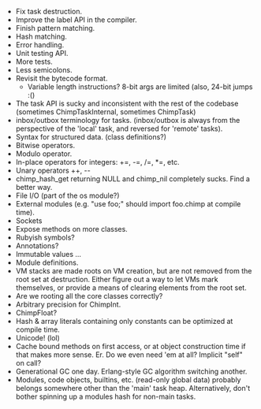 * Fix task destruction.
* Improve the label API in the compiler.
* Finish pattern matching.
* Hash matching.
* Error handling.
* Unit testing API.
* More tests.
* Less semicolons.
* Revisit the bytecode format.
  - Variable length instructions? 8-bit args are limited (also, 24-bit jumps :()
* The task API is sucky and inconsistent with the rest of the codebase
  (sometimes ChimpTaskInternal, sometimes ChimpTask)
* inbox/outbox terminology for tasks.
  (inbox/outbox is always from the perspective of the 'local' task, and
   reversed for 'remote' tasks).
* Syntax for structured data. (class definitions?)
* Bitwise operators.
* Modulo operator.
* In-place operators for integers: +=, -=, /=, \*=, etc.
* Unary operators ++, --
* chimp_hash_get returning NULL and chimp\_nil completely sucks.
  Find a better way.
* File I/O (part of the os module?)
* External modules (e.g. "use foo;" should import foo.chimp at compile time).
* Sockets
* Expose methods on more classes.
* Rubyish symbols?
* Annotations?
* Immutable values ...
* Module definitions.
* VM stacks are made roots on VM creation, but are not removed from the root
  set at destruction. Either figure out a way to let VMs mark themselves, or
  provide a means of clearing elements from the root set.
* Are we rooting all the core classes correctly?
* Arbitrary precision for ChimpInt.
* ChimpFloat?
* Hash & array literals containing only constants can be optimized at compile time.
* Unicode! (lol)
* Cache bound methods on first access, or at object construction time if
  that makes more sense. Er. Do we even need 'em at all?
  Implicit "self" on call?
* Generational GC one day. Erlang-style GC algorithm switching another.
* Modules, code objects, builtins, etc. (read-only global data) probably
  belongs somewhere other than the 'main' task heap. Alternatively, don't
  bother spinning up a modules hash for non-main tasks.
